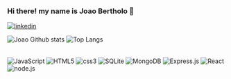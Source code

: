 ### Hi there! my name is Joao Bertholo 👋


[![linkedin](https://img.shields.io/badge/LinkedIn-0077B5?style=for-the-badge&logo=linkedin&logoColor=white)](www.linkedin.com/in/joao-pedro-bertholo-0b74232b9)

![Joao Github stats](https://github-readme-stats.vercel.app/api?username=bertholo&show_icons=true&theme=dracula)
![Top Langs](https://github-readme-stats.vercel.app/api/top-langs/?username=bertholo)

<div style='display: inline_block'><br/>
    <img align="center" alt="JavaScript" src="https://img.shields.io/badge/JavaScript-F7DF1E?style=for-the-badge&logo=javascript&logoColor=black" />
    <img align="center" alt="HTML5" src="https://img.shields.io/badge/HTML5-E34F26?style=for-the-badge&logo=html5&logoColor=white" />
    <img align="center" alt="css3" src="https://img.shields.io/badge/CSS3-1572B6?style=for-the-badge&logo=css3&logoColor=white" />
    <img align="center" alt="SQLite" src="https://img.shields.io/badge/SQLite-07405E?style=for-the-badge&logo=sqlite&logoColor=white" />
    <img align="center" alt="MongoDB" src="https://img.shields.io/badge/MongoDB-4EA94B?style=for-the-badge&logo=mongodb&logoColor=white" />
    <img align="center" alt="Express.js" src="https://img.shields.io/badge/Express.js-404D59?style=for-the-badge" />
    <img align="center" alt="React" src="https://img.shields.io/badge/React-20232A?style=for-the-badge&logo=react&logoColor=61DAFB" />
    <img align="center" alt="node.js" src="https://img.shields.io/badge/Node.js-43853D?style=for-the-badge&logo=node.js&logoColor=white" />
    
    
</div>
